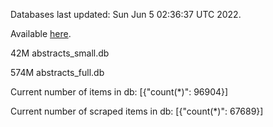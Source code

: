 Databases last updated: Sun Jun  5 02:36:37 UTC 2022. 

Available [here](https://github.com/cbeauhilton/ash-db/releases).


42M	abstracts_small.db

574M	abstracts_full.db

Current number of items in db:
[{"count(*)": 96904}]

Current number of scraped items in db:
[{"count(*)": 67689}]
